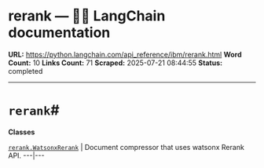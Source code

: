 # rerank — 🦜🔗 LangChain  documentation

**URL:** https://python.langchain.com/api_reference/ibm/rerank.html
**Word Count:** 10
**Links Count:** 71
**Scraped:** 2025-07-21 08:44:55
**Status:** completed

---

# `rerank`\#

**Classes**

[`rerank.WatsonxRerank`](https://python.langchain.com/api_reference/ibm/rerank/langchain_ibm.rerank.WatsonxRerank.html#langchain_ibm.rerank.WatsonxRerank "langchain_ibm.rerank.WatsonxRerank") | Document compressor that uses watsonx Rerank API.   ---|---